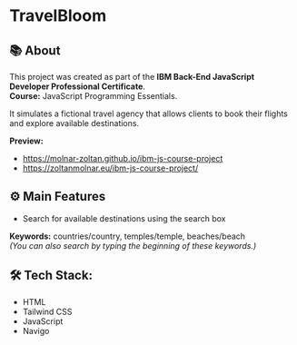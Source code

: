 # TravelBloom

## 📚 About

This project was created as part of the **IBM Back-End JavaScript Developer Professional Certificate**.  
**Course:** JavaScript Programming Essentials.

It simulates a fictional travel agency that allows clients to book their flights and explore available destinations.

**Preview:** 
 - https://molnar-zoltan.github.io/ibm-js-course-project
 - https://zoltanmolnar.eu/ibm-js-course-project/

## ⚙️ Main Features
- Search for available destinations using the search box

**Keywords:** countries/country, temples/temple, beaches/beach  
*(You can also search by typing the beginning of these keywords.)*

## 🛠️ Tech Stack:
- HTML
- Tailwind CSS
- JavaScript
- Navigo

